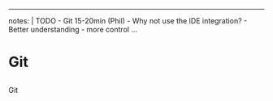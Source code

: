 
---
notes: |
    TODO
    - Git 15-20min (Phil)
      - Why not use the IDE integration?
        - Better understanding
        - more control
...
# Git
##
###

Git